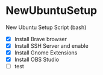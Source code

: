 # NewUbuntuSetup

New Ubuntu Setup Script (bash)

- [x] Install Brave browser
- [x] Install SSH Server and enable
- [x] Install Gnome Extensions
- [x] Install OBS Studio
- [ ] test
